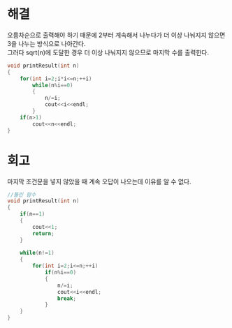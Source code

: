 # 해결 
오름차순으로 출력해야 하기 때문에 2부터 계속해서 나누다가 더 이상 나눠지지 않으면 3을 나누는 방식으로 나아간다.  
그러다 sqrt(n)에 도달한 경우 더 이상 나눠지지 않으므로 마지막 수를 출력한다.  
```c++
void printResult(int n)
{
    for(int i=2;i*i<=n;++i)
        while(n%i==0)
        {
            n/=i;
            cout<<i<<endl;
        }
    if(n>1)
        cout<<n<<endl;
}
```
# 회고 
마지막 조건문을 넣지 않았을 때 계속 오답이 나오는데 이유를 알 수 없다.  
```c++
//틀린 함수
void printResult(int n)
{
    if(n==1)
    {
        cout<<1;
        return;
    }
    
    while(n!=1)
    {
        for(int i=2;i<=n;++i)
            if(n%i==0)
            {
                n/=i;
                cout<<i<<endl;
                break;
            }
    }
}
```
